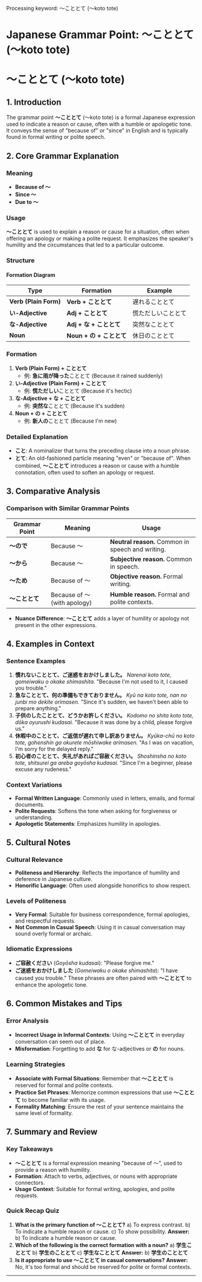 Processing keyword: ～こととて (〜koto tote)
# Japanese Grammar Point: ～こととて (〜koto tote)
# ～こととて (〜koto tote)
## 1. Introduction
The grammar point **～こととて** (〜koto tote) is a formal Japanese expression used to indicate a reason or cause, often with a humble or apologetic tone. It conveys the sense of "because of" or "since" in English and is typically found in formal writing or polite speech.
## 2. Core Grammar Explanation
### Meaning
- **Because of ～**
- **Since ～**
- **Due to ～**
### Usage
**～こととて** is used to explain a reason or cause for a situation, often when offering an apology or making a polite request. It emphasizes the speaker's humility and the circumstances that led to a particular outcome.
### Structure
#### Formation Diagram
| **Type**             | **Formation**                   | **Example**              |
|----------------------|---------------------------------|--------------------------|
| **Verb (Plain Form)**      | **Verb + こととて**             | 遅れることとて           |
| **い-Adjective**     | **Adj + こととて**              | 慌ただしいこととて       |
| **な-Adjective**     | **Adj + な + こととて**          | 突然なこととて           |
| **Noun**             | **Noun + の + こととて**        | 休日のこととて           |
### Formation
1. **Verb (Plain Form) + こととて**
   - 例: **急に雨が降った**こととて (Because it rained suddenly)
2. **い-Adjective (Plain Form) + こととて**
   - 例: **慌ただしい**こととて (Because it's hectic)
3. **な-Adjective + な + こととて**
   - 例: **突然な**こととて (Because it's sudden)
4. **Noun + の + こととて**
   - 例: **新人の**こととて (Because I'm new)
### Detailed Explanation
- **こと**: A nominalizer that turns the preceding clause into a noun phrase.
- **とて**: An old-fashioned particle meaning "even" or "because of".
When combined, **～こととて** introduces a reason or cause with a humble connotation, often used to soften an apology or request.
## 3. Comparative Analysis
### Comparison with Similar Grammar Points
| **Grammar Point** | **Meaning**                           | **Usage**                                     |
|-------------------|---------------------------------------|-----------------------------------------------|
| **～ので**         | Because ～                             | **Neutral reason.** Common in speech and writing. |
| **～から**         | Because ～                             | **Subjective reason.** Common in speech.          |
| **～ため**         | Because of ～                         | **Objective reason.** Formal writing.             |
| **～こととて**     | Because of ～ (with apology)          | **Humble reason.** Formal and polite contexts.   |
- **Nuance Difference**: **～こととて** adds a layer of humility or apology not present in the other expressions.
## 4. Examples in Context
### Sentence Examples
1. **慣れないこととて、ご迷惑をおかけしました。**
   *Narenai koto tote, gomeiwaku o okake shimashita.*
   "Because I'm not used to it, I caused you trouble."
2. **急なこととて、何の準備もできておりません。**
   *Kyū na koto tote, nan no junbi mo dekite orimasen.*
   "Since it's sudden, we haven't been able to prepare anything."
3. **子供のしたこととて、どうかお許しください。**
   *Kodomo no shita koto tote, dōka oyurushi kudasai.*
   "Because it was done by a child, please forgive us."
4. **休暇中のこととて、ご返信が遅れて申し訳ありません。**
   *Kyūka-chū no koto tote, gohenshin ga okurete mōshiwake arimasen.*
   "As I was on vacation, I'm sorry for the delayed reply."
5. **初心者のこととて、失礼があればご容赦ください。**
   *Shoshinsha no koto tote, shitsurei ga areba goyōsha kudasai.*
   "Since I'm a beginner, please excuse any rudeness."
### Context Variations
- **Formal Written Language**: Commonly used in letters, emails, and formal documents.
- **Polite Requests**: Softens the tone when asking for forgiveness or understanding.
- **Apologetic Statements**: Emphasizes humility in apologies.
## 5. Cultural Notes
### Cultural Relevance
- **Politeness and Hierarchy**: Reflects the importance of humility and deference in Japanese culture.
- **Honorific Language**: Often used alongside honorifics to show respect.
### Levels of Politeness
- **Very Formal**: Suitable for business correspondence, formal apologies, and respectful requests.
- **Not Common in Casual Speech**: Using it in casual conversation may sound overly formal or archaic.
### Idiomatic Expressions
- **ご容赦ください** (*Goyōsha kudasai*): "Please forgive me."
- **ご迷惑をおかけしました** (*Gomeiwaku o okake shimashita*): "I have caused you trouble."
These phrases are often paired with **～こととて** to enhance the apologetic tone.
## 6. Common Mistakes and Tips
### Error Analysis
- **Incorrect Usage in Informal Contexts**: Using **～こととて** in everyday conversation can seem out of place.
- **Misformation**: Forgetting to add **な** for な-adjectives or **の** for nouns.
### Learning Strategies
- **Associate with Formal Situations**: Remember that **～こととて** is reserved for formal and polite contexts.
- **Practice Set Phrases**: Memorize common expressions that use **～こととて** to become familiar with its usage.
- **Formality Matching**: Ensure the rest of your sentence maintains the same level of formality.
## 7. Summary and Review
### Key Takeaways
- **～こととて** is a formal expression meaning "because of ～", used to provide a reason with humility.
- **Formation**: Attach to verbs, adjectives, or nouns with appropriate connectors.
- **Usage Context**: Suitable for formal writing, apologies, and polite requests.
### Quick Recap Quiz
1. **What is the primary function of ～こととて?**
   a) To express contrast.
   b) To indicate a humble reason or cause.
   c) To show possibility.
   **Answer:** b) To indicate a humble reason or cause.
2. **Which of the following is the correct formation with a noun?**
   a) **学生こととて**
   b) **学生のこととて**
   c) **学生なこととて**
   **Answer:** b) **学生のこととて**
3. **Is it appropriate to use ～こととて in casual conversations?**
   **Answer:** No, it's too formal and should be reserved for polite or formal contexts.

---
